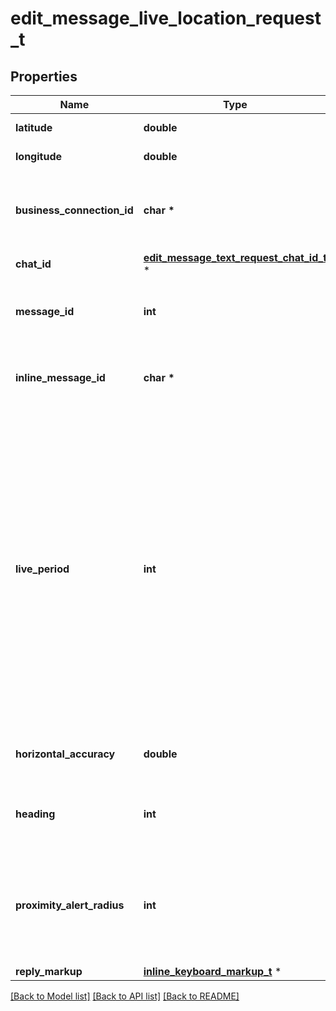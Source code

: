 # edit_message_live_location_request_t

## Properties
Name | Type | Description | Notes
------------ | ------------- | ------------- | -------------
**latitude** | **double** | Latitude of new location | 
**longitude** | **double** | Longitude of new location | 
**business_connection_id** | **char \*** | Unique identifier of the business connection on behalf of which the message to be edited was sent | [optional] 
**chat_id** | [**edit_message_text_request_chat_id_t**](edit_message_text_request_chat_id.md) \* |  | [optional] 
**message_id** | **int** | Required if *inline\\_message\\_id* is not specified. Identifier of the message to edit | [optional] 
**inline_message_id** | **char \*** | Required if *chat\\_id* and *message\\_id* are not specified. Identifier of the inline message | [optional] 
**live_period** | **int** | New period in seconds during which the location can be updated, starting from the message send date. If 0x7FFFFFFF is specified, then the location can be updated forever. Otherwise, the new value must not exceed the current *live\\_period* by more than a day, and the live location expiration date must remain within the next 90 days. If not specified, then *live\\_period* remains unchanged | [optional] 
**horizontal_accuracy** | **double** | The radius of uncertainty for the location, measured in meters; 0-1500 | [optional] 
**heading** | **int** | Direction in which the user is moving, in degrees. Must be between 1 and 360 if specified. | [optional] 
**proximity_alert_radius** | **int** | The maximum distance for proximity alerts about approaching another chat member, in meters. Must be between 1 and 100000 if specified. | [optional] 
**reply_markup** | [**inline_keyboard_markup_t**](inline_keyboard_markup.md) \* |  | [optional] 

[[Back to Model list]](../README.md#documentation-for-models) [[Back to API list]](../README.md#documentation-for-api-endpoints) [[Back to README]](../README.md)


